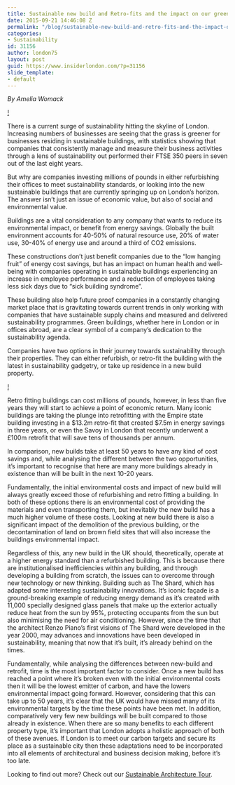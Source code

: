 ```yaml
---
title: Sustainable new build and Retro-fits and the impact on our green futures.
date: 2015-09-21 14:46:08 Z
permalink: "/blog/sustainable-new-build-and-retro-fits-and-the-impact-on-our-green-futures/"
categories:
- Sustainability
id: 31156
author: london75
layout: post
guid: https://www.insiderlondon.com/?p=31156
slide_template:
- default
---
```


_By Amelia Womack_

[!](/assets/images/tours/CEGT/Picture-1---Central-St-Giles-Sustainability-Eco-Cutting-Edge-Green-Walking-Tour-Student-Corporate.jpg)

There is a current surge of sustainability hitting the skyline of London. Increasing numbers of businesses are seeing that the grass is greener for businesses residing in sustainable buildings, with statistics showing that companies that consistently manage and measure their business activities through a lens of sustainability out performed their FTSE 350 peers in seven out of the last eight years.

But why are companies investing millions of pounds in either refurbishing their offices to meet sustainability standards, or looking into the new sustainable buildings that are currently springing up on London&#8217;s horizon. The answer isn&#8217;t just an issue of economic value, but also of social and environmental value.

Buildings are a vital consideration to any company that wants to reduce its environmental impact, or benefit from energy savings. Globally the built environment accounts for 40-50% of natural resource use, 20% of water use, 30-40% of energy use and around a third of CO2 emissions.

These constructions don&#8217;t just benefit companies due to the &#8220;low hanging fruit&#8221; of energy cost savings, but has an impact on human health and well-being with companies operating in sustainable buildings experiencing an increase in employee performance and a reduction of employees taking less sick days due to &#8220;sick building syndrome&#8221;.

These building also help future proof companies in a constantly changing market place that is gravitating towards current trends in only working with companies that have sustainable supply chains and measured and delivered sustainability programmes. Green buildings, whether here in London or in offices abroad, are a clear symbol of a company’s dedication to the sustainability agenda.

Companies have two options in their journey towards sustainability through their properties. They can either refurbish, or retro-fit the building with the latest in sustainability gadgetry, or take up residence in a new build property.

[!](/assets/images/tours/CEGT/Picture-3---Neal_s-Yard---Sustainability-Eco-Cutting-Edge-Green-Walking-Tour-Student-Corporate.jpg)

Retro fitting buildings can cost millions of pounds, however, in less than five years they will start to achieve a point of economic return. Many iconic buildings are taking the plunge into retrofitting with the Empire state building investing in a $13.2m retro-fit that created $7.5m in energy savings in three years, or even the Savoy in London that recently underwent a £100m retrofit that will save tens of thousands per annum.

In comparison, new builds take at least 50 years to have any kind of cost savings and, while analysing the different between the two opportunities, it&#8217;s important to recognise that here are many more buildings already in existence than will be built in the next 10-20 years.

Fundamentally, the initial environmental costs and impact of new build will always greatly exceed those of refurbishing and retro fitting a building. In both of these options there is an environmental cost of providing the materials and even transporting them, but inevitably the new build has a much higher volume of these costs. Looking at new build there is also a significant impact of the demolition of the previous building, or the decontamination of land on brown field sites that will also increase the buildings environmental impact.

Regardless of this, any new build in the UK should, theoretically, operate at a higher energy standard than a refurbished building. This is because there are institutionalised inefficiencies within any building, and through developing a building from scratch, the issues can to overcome through new technology or new thinking. Building such as The Shard, which has adapted some interesting sustainability innovations. It&#8217;s iconic façade is a ground-breaking example of reducing energy demand as it&#8217;s created with 11,000 specially designed glass panels that make up the exterior actually reduce heat from the sun by 95%, protecting occupants from the sun but also minimising the need for air conditioning. However, since the time that the architect Renzo Piano&#8217;s first visions of The Shard were developed in the year 2000, may advances and innovations have been developed in sustainability, meaning that now that it&#8217;s built, it&#8217;s already behind on the times.

Fundamentally, while analysing the differences between new-build and retrofit, time is the most important factor to consider. Once a new build has reached a point where it&#8217;s broken even with the initial environmental costs then it will be the lowest emitter of carbon, and have the lowers environmental impact going forward. However, considering that this can take up to 50 years, it&#8217;s clear that the UK would have missed many of its environmental targets by the time these points have been met. In addition, comparatively very few new buildings will be built compared to those already in existence. When there are so many benefits to each different property type, it&#8217;s important that London adopts a holistic approach of both of these avenues. If London is to meet our carbon targets and secure its place as a sustainable city then these adaptations need to be incorporated into all elements of architectural and business decision making, before it&#8217;s too late.

Looking to find out more? Check out our [Sustainable Architecture Tour](/london/educational-tours/sustainable-london-artchitecture-tour/).
